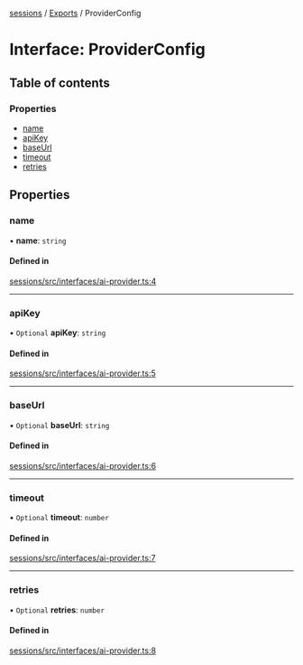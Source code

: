 <!-- 
 ⚠️  AUTO-GENERATED FILE - DO NOT EDIT MANUALLY
 This file is automatically generated by scripts/docs-generator.js
 To make changes, edit the source TypeScript files or update the generator script
-->

[sessions](../../) / [Exports](../modules) / ProviderConfig

# Interface: ProviderConfig

## Table of contents

### Properties

- [name](ProviderConfig#name)
- [apiKey](ProviderConfig#apikey)
- [baseUrl](ProviderConfig#baseurl)
- [timeout](ProviderConfig#timeout)
- [retries](ProviderConfig#retries)

## Properties

### name

• **name**: `string`

#### Defined in

[sessions/src/interfaces/ai-provider.ts:4](https://github.com/woojubb/robota/blob/bdf92966fb2bc9eb8d5a633591fffc1261e7f0f5/packages/sessions/src/interfaces/ai-provider.ts#L4)

___

### apiKey

• `Optional` **apiKey**: `string`

#### Defined in

[sessions/src/interfaces/ai-provider.ts:5](https://github.com/woojubb/robota/blob/bdf92966fb2bc9eb8d5a633591fffc1261e7f0f5/packages/sessions/src/interfaces/ai-provider.ts#L5)

___

### baseUrl

• `Optional` **baseUrl**: `string`

#### Defined in

[sessions/src/interfaces/ai-provider.ts:6](https://github.com/woojubb/robota/blob/bdf92966fb2bc9eb8d5a633591fffc1261e7f0f5/packages/sessions/src/interfaces/ai-provider.ts#L6)

___

### timeout

• `Optional` **timeout**: `number`

#### Defined in

[sessions/src/interfaces/ai-provider.ts:7](https://github.com/woojubb/robota/blob/bdf92966fb2bc9eb8d5a633591fffc1261e7f0f5/packages/sessions/src/interfaces/ai-provider.ts#L7)

___

### retries

• `Optional` **retries**: `number`

#### Defined in

[sessions/src/interfaces/ai-provider.ts:8](https://github.com/woojubb/robota/blob/bdf92966fb2bc9eb8d5a633591fffc1261e7f0f5/packages/sessions/src/interfaces/ai-provider.ts#L8)
